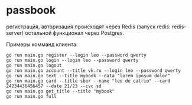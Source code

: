 # passbook

регистрация, авторизация происходят через Redis (запуск redis: redis-server)
остальной функционал через Postgres.

Примеры комманд клиента:

    go run main.go register --login leo --password qwerty
    go run main.go login --login leo --password qwerty
    go run main.go logout
    go run main.go account --title vk.ru --login leo --password qwerty
    go run main.go text --title mybook --data "lorem iposum dolor"
    go run main.go card --title sber --name "leo de catrio" --card 24234436456457 --date 21/23 --cvc sd
    go run main.go get_title --title "mybook"
    go run main.go full